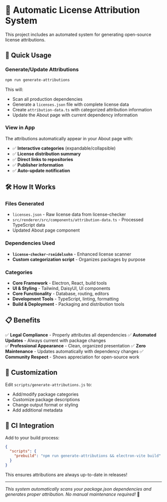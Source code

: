 # 📄 Automatic License Attribution System

This project includes an automated system for generating open-source license attributions.

## 🚀 Quick Usage

### Generate/Update Attributions
```bash
npm run generate-attributions
```

This will:
- Scan all production dependencies 
- Generate a `licenses.json` file with complete license data
- Create `attribution-data.ts` with categorized attribution information
- Update the About page with current dependency information

### View in App
The attributions automatically appear in your About page with:
- ✅ **Interactive categories** (expandable/collapsible)
- ✅ **License distribution summary**
- ✅ **Direct links to repositories**
- ✅ **Publisher information**
- ✅ **Auto-update notification**

## 🛠️ How It Works

### Files Generated
- `licenses.json` - Raw license data from license-checker
- `src/renderer/src/components/attribution-data.ts` - Processed TypeScript data
- Updated About page component

### Dependencies Used
- **`license-checker-rseidelsohn`** - Enhanced license scanner
- **Custom categorization script** - Organizes packages by purpose

### Categories
- **Core Framework** - Electron, React, build tools
- **UI & Styling** - Tailwind, DaisyUI, UI components  
- **Core Functionality** - Database, routing, editors
- **Development Tools** - TypeScript, linting, formatting
- **Build & Deployment** - Packaging and distribution tools

## 📋 Benefits

✅ **Legal Compliance** - Properly attributes all dependencies
✅ **Automated Updates** - Always current with package changes  
✅ **Professional Appearance** - Clean, organized presentation
✅ **Zero Maintenance** - Updates automatically with dependency changes
✅ **Community Respect** - Shows appreciation for open-source work

## 🔧 Customization

Edit `scripts/generate-attributions.js` to:
- Add/modify package categories
- Customize package descriptions
- Change output format or styling
- Add additional metadata

## 🤖 CI Integration

Add to your build process:
```json
{
  "scripts": {
    "prebuild": "npm run generate-attributions && electron-vite build"
  }
}
```

This ensures attributions are always up-to-date in releases!

---

*This system automatically scans your package.json dependencies and generates proper attribution. No manual maintenance required!* 🎉